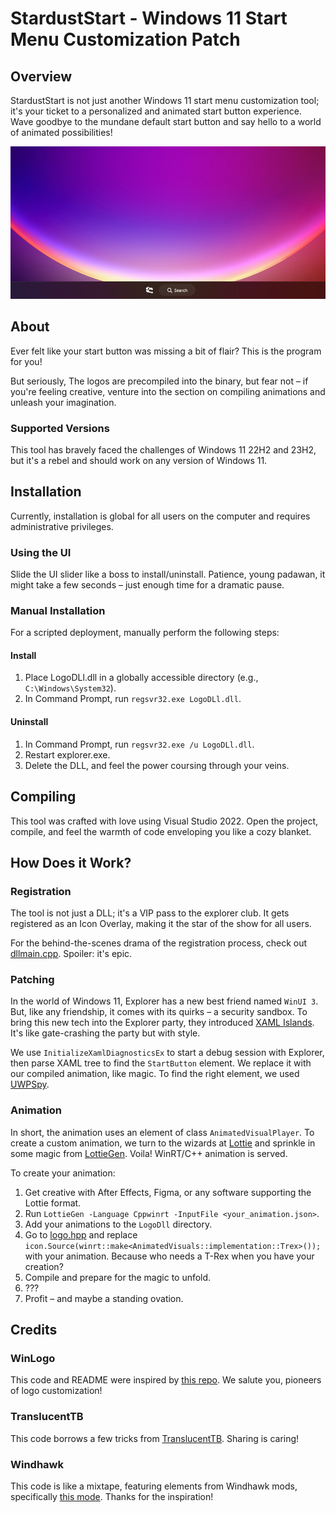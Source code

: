 # StardustStart - Windows 11 Start Menu Customization Patch

## Overview

StardustStart is not just another Windows 11 start menu customization tool; it's your ticket to a personalized and animated start button experience. Wave goodbye to the mundane default start button and say hello to a world of animated possibilities!

![Preview Image](Assets\preview.png)

## About

Ever felt like your start button was missing a bit of flair? This is the program for you!

But seriously, The logos are precompiled into the binary, but fear not – if you're feeling creative, venture into the section on compiling animations and unleash your imagination.

### Supported Versions

This tool has bravely faced the challenges of Windows 11 22H2 and 23H2, but it's a rebel and should work on any version of Windows 11.

## Installation

Currently, installation is global for all users on the computer and requires administrative privileges.

### Using the UI

Slide the UI slider like a boss to install/uninstall. Patience, young padawan, it might take a few seconds – just enough time for a dramatic pause.

### Manual Installation

For a scripted deployment, manually perform the following steps:

#### Install

1. Place LogoDLl.dll in a globally accessible directory (e.g., `C:\Windows\System32`).
2. In Command Prompt, run `regsvr32.exe LogoDLl.dll`.

#### Uninstall

1. In Command Prompt, run `regsvr32.exe /u LogoDLl.dll`.
2. Restart explorer.exe.
3. Delete the DLL, and feel the power coursing through your veins.

## Compiling

This tool was crafted with love using Visual Studio 2022. Open the project, compile, and feel the warmth of code enveloping you like a cozy blanket.

## How Does it Work?

### Registration

The tool is not just a DLL; it's a VIP pass to the explorer club. It gets registered as an Icon Overlay, making it the star of the show for all users.

For the behind-the-scenes drama of the registration process, check out [dllmain.cpp](LogoDll/dllmain.cpp). Spoiler: it's epic.

### Patching

In the world of Windows 11, Explorer has a new best friend named `WinUI 3`. But, like any friendship, it comes with its quirks – a security sandbox. To bring this new tech into the Explorer party, they introduced [XAML Islands](https://learn.microsoft.com/en-us/windows/apps/desktop/modernize/xaml-islands). It's like gate-crashing the party but with style.

We use `InitializeXamlDiagnosticsEx` to start a debug session with Explorer, then parse XAML tree to find the `StartButton` element. We replace it with our compiled animation, like magic.
To find the right element, we used [UWPSpy](https://github.com/m417z/UWPSpy).

### Animation

In short, the animation uses an element of class `AnimatedVisualPlayer`. To create a custom animation, we turn to the wizards at [Lottie](https://lottiefiles.com/) and sprinkle in some magic from [LottieGen](https://github.com/CommunityToolkit/Lottie-Windows/tree/main/LottieGen). Voila! WinRT/C++ animation is served.

To create your animation:

1. Get creative with After Effects, Figma, or any software supporting the Lottie format.
2. Run `LottieGen -Language Cppwinrt -InputFile <your_animation.json>`.
3. Add your animations to the `LogoDll` directory.
4. Go to [logo.hpp](LogoDll/logo.hpp#L122C13-L122C13) and replace `icon.Source(winrt::make<AnimatedVisuals::implementation::Trex>());` with your animation. Because who needs a T-Rex when you have your creation?
5. Compile and prepare for the magic to unfold.
6. ???
7. Profit – and maybe a standing ovation.

## Credits

### WinLogo

This code and README were inspired by [this repo](https://github.com/shsh999/WinLogo/tree/master). We salute you, pioneers of logo customization!

### TranslucentTB

This code borrows a few tricks from [TranslucentTB](https://github.com/TranslucentTB/TranslucentTB). Sharing is caring!

### Windhawk

This code is like a mixtape, featuring elements from Windhawk mods, specifically [this mode](https://github.com/ramensoftware/windhawk-mods/blob/main/mods/windows-11-taskbar-styler.wh.cpp). Thanks for the inspiration!
